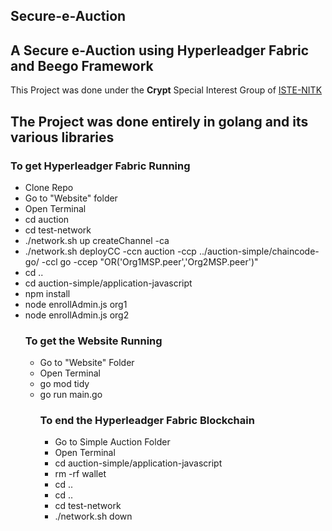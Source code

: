 ## Secure-e-Auction

A Secure e-Auction using Hyperleadger Fabric and Beego Framework
---
This Project was done under the <b>Crypt</b> Special Interest Group of <a href="https://iste.nitk.ac.in/">ISTE-NITK</a>

The Project was done entirely in <b>golang</b> and its various libraries<br>
---

### To get Hyperleadger Fabric Running
<ul>
<li>Clone Repo
<li>Go to "Website" folder
<li>Open Terminal
<li>cd auction
<li>cd test-network
<li>./network.sh up createChannel -ca
<li>./network.sh deployCC -ccn auction -ccp ../auction-simple/chaincode-go/ -ccl go -ccep "OR('Org1MSP.peer','Org2MSP.peer')"
<li>cd ..
<li>cd auction-simple/application-javascript
<li>npm install
<li>node enrollAdmin.js org1
<li>node enrollAdmin.js org2

### To get the Website Running
<ul>
<li>Go to "Website" Folder
<li>Open Terminal
<li>go mod tidy
<li>go run main.go
  
### To end the Hyperleadger Fabric Blockchain
<ul>
<li>Go to Simple Auction Folder
<li>Open Terminal
<li>cd auction-simple/application-javascript
<li>rm -rf wallet
<li>cd ..
<li>cd ..
<li>cd test-network
<li>./network.sh down
